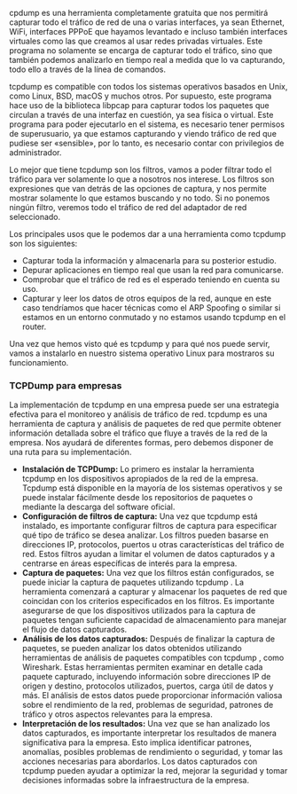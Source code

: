 cpdump es una herramienta completamente gratuita que nos permitirá capturar todo el tráfico de red de una o varias interfaces, ya sean Ethernet, WiFi, interfaces PPPoE que hayamos levantado e incluso también interfaces virtuales como las que creamos al usar redes privadas virtuales. Este programa no solamente se encarga de capturar todo el tráfico, sino que también podemos analizarlo en tiempo real a medida que lo va capturando, todo ello a través de la línea de comandos.

tcpdump es compatible con todos los sistemas operativos basados en Unix, como Linux, BSD, macOS y muchos otros. Por supuesto, este programa hace uso de la biblioteca libpcap para capturar todos los paquetes que circulan a través de una interfaz en cuestión, ya sea física o virtual. Este programa para poder ejecutarlo en el sistema, es necesario tener permisos de superusuario, ya que estamos capturando y viendo tráfico de red que pudiese ser «sensible», por lo tanto, es necesario contar con privilegios de administrador.

Lo mejor que tiene tcpdump son los filtros, vamos a poder filtrar todo el tráfico para ver solamente lo que a nosotros nos interese. Los filtros son expresiones que van detrás de las opciones de captura, y nos permite mostrar solamente lo que estamos buscando y no todo. Si no ponemos ningún filtro, veremos todo el tráfico de red del adaptador de red seleccionado.

Los principales usos que le podemos dar a una herramienta como tcpdump son los siguientes:

- Capturar toda la información y almacenarla para su posterior estudio.
- Depurar aplicaciones en tiempo real que usan la red para comunicarse.
- Comprobar que el tráfico de red es el esperado teniendo en cuenta su uso.
- Capturar y leer los datos de otros equipos de la red, aunque en este caso tendríamos que hacer técnicas como el ARP Spoofing o similar si estamos en un entorno conmutado y no estamos usando tcpdump en el router.

Una vez que hemos visto qué es tcpdump y para qué nos puede servir, vamos a instalarlo en nuestro sistema operativo Linux para mostraros su funcionamiento.


### TCPDump para empresas

La implementación de tcpdump en una empresa puede ser una estrategia efectiva para el monitoreo y análisis de tráfico de red. tcpdump es una herramienta de captura y análisis de paquetes de red que permite obtener información detallada sobre el tráfico que fluye a través de la red de la empresa. Nos ayudará de diferentes formas, pero debemos disponer de una ruta para su implementación.

- **Instalación de TCPDump:** Lo primero es instalar la herramienta tcpdump en los dispositivos apropiados de la red de la empresa. Tcpdump está disponible en la mayoría de los sistemas operativos y se puede instalar fácilmente desde los repositorios de paquetes o mediante la descarga del software oficial.
- **Configuración de filtros de captura:** Una vez que tcpdump está instalado, es importante configurar filtros de captura para especificar qué tipo de tráfico se desea analizar. Los filtros pueden basarse en direcciones IP, protocolos, puertos u otras características del tráfico de red. Estos filtros ayudan a limitar el volumen de datos capturados y a centrarse en áreas específicas de interés para la empresa.
- **Captura de paquetes:** Una vez que los filtros están configurados, se puede iniciar la captura de paquetes utilizando tcpdump . La herramienta comenzará a capturar y almacenar los paquetes de red que coincidan con los criterios especificados en los filtros. Es importante asegurarse de que los dispositivos utilizados para la captura de paquetes tengan suficiente capacidad de almacenamiento para manejar el flujo de datos capturados.
- **Análisis de los datos capturados:** Después de finalizar la captura de paquetes, se pueden analizar los datos obtenidos utilizando herramientas de análisis de paquetes compatibles con tcpdump , como Wireshark. Estas herramientas permiten examinar en detalle cada paquete capturado, incluyendo información sobre direcciones IP de origen y destino, protocolos utilizados, puertos, carga útil de datos y más. El análisis de estos datos puede proporcionar información valiosa sobre el rendimiento de la red, problemas de seguridad, patrones de tráfico y otros aspectos relevantes para la empresa.
- **Interpretación de los resultados:** Una vez que se han analizado los datos capturados, es importante interpretar los resultados de manera significativa para la empresa. Esto implica identificar patrones, anomalías, posibles problemas de rendimiento o seguridad, y tomar las acciones necesarias para abordarlos. Los datos capturados con tcpdump pueden ayudar a optimizar la red, mejorar la seguridad y tomar decisiones informadas sobre la infraestructura de la empresa.